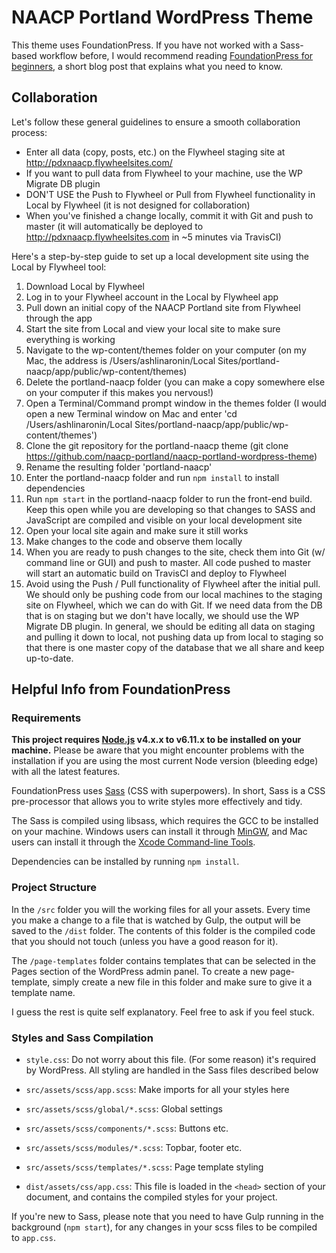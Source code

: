 # NAACP Portland WordPress Theme

This theme uses FoundationPress. If you have not worked with a Sass-based workflow before, I would recommend reading [FoundationPress for beginners](https://foundationpress.olefredrik.com/posts/tutorials/foundationpress-for-beginners), a short blog post that explains what you need to know.

## Collaboration
Let's follow these general guidelines to ensure a smooth collaboration process:
* Enter all data (copy, posts, etc.) on the Flywheel staging site at http://pdxnaacp.flywheelsites.com/
* If you want to pull data from Flywheel to your machine, use the WP Migrate DB plugin
* DON'T USE the Push to Flywheel or Pull from Flywheel functionality in Local by Flywheel (it is not designed for collaboration)
* When you've finished a change locally, commit it with Git and push to master (it will automatically be deployed to http://pdxnaacp.flywheelsites.com in ~5 minutes via TravisCI)

Here's a step-by-step guide to set up a local development site using the Local by Flywheel tool:
1. Download Local by Flywheel
2. Log in to your Flywheel account in the Local by Flywheel app
3. Pull down an initial copy of the NAACP Portland site from Flywheel through the app
4. Start the site from Local and view your local site to make sure everything is working
5. Navigate to the wp-content/themes folder on your computer (on my Mac, the address is /Users/ashlinaronin/Local Sites/portland-naacp/app/public/wp-content/themes)
6. Delete the portland-naacp folder (you can make a copy somewhere else on your computer if this makes you nervous!)
7. Open a Terminal/Command prompt window in the themes folder (I would open a new Terminal window on Mac and enter 'cd /Users/ashlinaronin/Local Sites/portland-naacp/app/public/wp-content/themes')
8. Clone the git repository for the portland-naacp theme (git clone https://github.com/naacp-portland/naacp-portland-wordpress-theme)
9. Rename the resulting folder 'portland-naacp'
10. Enter the portland-naacp folder and run `npm install` to install dependencies
11. Run `npm start` in the portland-naacp folder to run the front-end build. Keep this open while you are developing so that changes to SASS and JavaScript are compiled and visible on your local development site
12. Open your local site again and make sure it still works
13. Make changes to the code and observe them locally
14. When you are ready to push changes to the site, check them into Git (w/ command line or GUI) and push to master. All code pushed to master will start an automatic build on TravisCI and deploy to Flywheel
15. Avoid using the Push / Pull functionality of Flywheel after the initial pull. We should only be pushing code from our local machines to the staging site on Flywheel, which we can do with Git. If we need data from the DB that is on staging but we don't have locally, we should use the WP Migrate DB plugin. In general, we should be editing all data on staging and pulling it down to local, not pushing data up from local to staging so that there is one master copy of the database that we all share and keep up-to-date.


## Helpful Info from FoundationPress

### Requirements

**This project requires [Node.js](http://nodejs.org) v4.x.x to v6.11.x to be installed on your machine.** Please be aware that you might encounter problems with the installation if you are using the most current Node version (bleeding edge) with all the latest features.

FoundationPress uses [Sass](http://Sass-lang.com/) (CSS with superpowers). In short, Sass is a CSS pre-processor that allows you to write styles more effectively and tidy.

The Sass is compiled using libsass, which requires the GCC to be installed on your machine. Windows users can install it through [MinGW](http://www.mingw.org/), and Mac users can install it through the [Xcode Command-line Tools](http://osxdaily.com/2014/02/12/install-command-line-tools-mac-os-x/).

Dependencies can be installed by running `npm install`.

### Project Structure

In the `/src` folder you will the working files for all your assets. Every time you make a change to a file that is watched by Gulp, the output will be saved to the `/dist` folder. The contents of this folder is the compiled code that you should not touch (unless you have a good reason for it).

The `/page-templates` folder contains templates that can be selected in the Pages section of the WordPress admin panel. To create a new page-template, simply create a new file in this folder and make sure to give it a template name.

I guess the rest is quite self explanatory. Feel free to ask if you feel stuck.

### Styles and Sass Compilation

 * `style.css`: Do not worry about this file. (For some reason) it's required by WordPress. All styling are handled in the Sass files described below

 * `src/assets/scss/app.scss`: Make imports for all your styles here
 * `src/assets/scss/global/*.scss`: Global settings
 * `src/assets/scss/components/*.scss`: Buttons etc.
 * `src/assets/scss/modules/*.scss`: Topbar, footer etc.
 * `src/assets/scss/templates/*.scss`: Page template styling

 * `dist/assets/css/app.css`: This file is loaded in the `<head>` section of your document, and contains the compiled styles for your project.

If you're new to Sass, please note that you need to have Gulp running in the background (``npm start``), for any changes in your scss files to be compiled to `app.css`.

